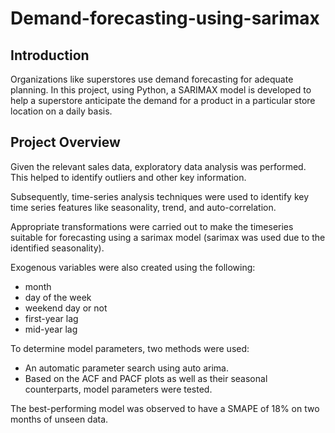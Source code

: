 # Demand-forecasting-using-sarimax
## Introduction
Organizations like superstores use demand forecasting for adequate planning. In this project, using Python, a SARIMAX model is developed to help a superstore anticipate the demand for a product in a particular store location on a daily basis.

## Project Overview

Given the relevant sales data, exploratory data analysis was performed. This helped to identify outliers and other key information.

Subsequently, time-series analysis techniques were used to identify key time series features like seasonality, trend, and auto-correlation.

Appropriate transformations were carried out to make the timeseries suitable for forecasting using a sarimax model (sarimax was used due to the identified seasonality).

Exogenous variables were also created using the following:
- month
- day of the week
- weekend day or not
- first-year lag
- mid-year lag

To determine model parameters, two methods were used:
- An automatic parameter search using auto arima.
- Based on the ACF and PACF plots as well as their seasonal counterparts, model parameters were tested.

The best-performing model was observed to have a SMAPE of 18% on two months of unseen data.



